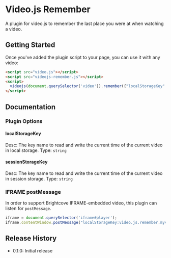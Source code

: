 # Video.js Remember

A plugin for video.js to remember the last place you were at when watching a video.

## Getting Started

Once you've added the plugin script to your page, you can use it with any video:

```html
<script src="video.js"></script>
<script src="videojs-remember.js"></script>
<script>
  videojs(document.querySelector('video')).remember({"localStorageKey": "videojs.remember.myvideo"});
</script>
```

## Documentation
### Plugin Options

#### localStorageKey
Desc: The key name to read and write the current time of the current video in local storage.
Type: `string`

#### sessionStorageKey
Desc: The key name to read and write the current time of the current video in session storage.
Type: `string`

### IFRAME postMessage

In order to support Brightcove IFRAME-embedded video, this plugin can listen for `postMessage`.

```javascript
iframe = document.querySelector('iframe#player');
iframe.contentWindow.postMessage("localStorageKey:video.js.remember.myvideo", "*");
```

## Release History


 - 0.1.0: Initial release
